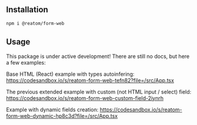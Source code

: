 ## Installation

```sh
npm i @reatom/form-web
```

## Usage

This package is under active development! There are still no docs, but here a few examples:

Base HTML (React) example with types autoinfering: https://codesandbox.io/s/reatom-form-web-tefn82?file=/src/App.tsx

The previous extended example with custom (not HTML input / select) field: https://codesandbox.io/s/reatom-form-web-custom-field-2iynrh

Example with dynamic fields creation: https://codesandbox.io/s/reatom-form-web-dynamic-hp8c3d?file=/src/App.tsx
